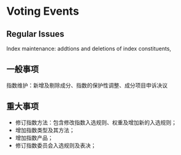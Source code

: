 # Voting Events

## Regular Issues

Index maintenance: addtions and deletions of index constituents,&#x20;

## 一般事项

指数维护：新增及剔除成分、指数的保护性调整、成分项目申诉决议

## 重大事项

* 修订指数方法：包含修改指数入选规则、权重及增加新的入选规则；
* 增加指数类型及其方法；
* 增加指数产品；
* 修订指数委员会入选规则及表决；
